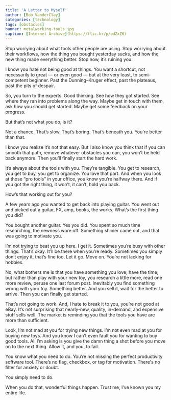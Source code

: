 ```yaml
---
title: 'A Letter to Myself'
author: [Bob VanderClay]
categories: [technology]
tags: [obstacles]
banner: metalworking-tools.jpg
caption: [Internet Archive](https://flic.kr/p/odZxZ6)
---
```


Stop worrying about what tools other people are using. Stop worrying about their workflows, how the thing you bought yesterday sucks, and how the new thing made everything better. Stop now, it’s ruining you.

I know you hate not being good at things. You want a shortcut, not necessarily to great — or even good — but at the very least, to semi-competent beginner. Past the Dunning–Kruger effect, past the plateaus, past the pits of despair.

So, you turn to the experts. Good thinking. See how they got started. See where they ran into problems along the way. Maybe get in touch with them, ask how you should get started. Maybe get some feedback on your progress.

But that’s not what you do, is it?

Not a chance. That’s slow. That’s boring. That’s beneath you. You're better than that.

I know you realize it’s not that easy. But I also know you think that if you can smooth that path, remove whatever obstacles you can, you won’t be held back anymore. Then you’ll finally start the hard work.

It’s always about the tools with you. They’re tangible. You get to research, you get to buy, you get to organize. You love that part. And when you look at those “pro tools” in your office, you know you’re halfway there. And if you got the right thing, it won’t, it can’t, hold you back.

How’s that working out for you?

A few years ago you wanted to get back into playing guitar. You went out and picked out a guitar, FX, amp, books, the works. What’s the first thing you did?

You bought another guitar. Yes you did. You spent so much time researching, the newness wore off. Something shinier came out, and that was going to motivate you.

I’m not trying to beat you up here. I get it. Sometimes you’re busy with other things. That’s okay. It’ll be there when you’re ready. Sometimes you simply don’t enjoy it, that’s fine too. Let it go. Move on. You’re not lacking for hobbies.

No, what bothers me is that you have something you love, have the time, but rather than play with your new toy, you research a little more, read one more review, peruse one last forum post. Inevitably you find something wrong with your toy. Something better. And you sell it, wait for the better to arrive. Then you can finally get started.

That’s not going to work. And, I hate to break it to you, you’re not good at eBay. It’s not surprising that nearly-new, quality, in-demand, and expensive stuff sells well. The market is reminding you that the tools you have are more than sufficient.

Look, I’m not mad at you for trying new things. I’m not even mad at you for buying new toys. And you know I can’t even fault you for wanting to buy good tools. All I’m asking is you give the damn thing a shot before you move on to the next thing. Allow it, and you, to fail.

You know what you need to do. You’re not missing the perfect productivity software tool. There’s no flag, checkbox, or tag for motivation. There's no filter for anxiety or doubt.

You simply need to do.

When you do that, wonderful things happen. Trust me, I’ve known you my entire life.